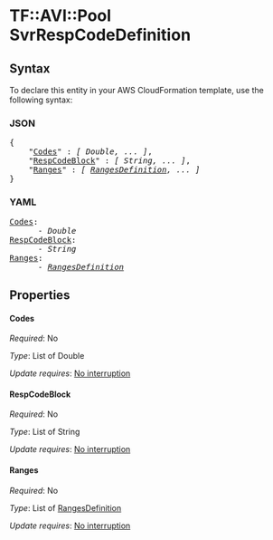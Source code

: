 # TF::AVI::Pool SvrRespCodeDefinition

## Syntax

To declare this entity in your AWS CloudFormation template, use the following syntax:

### JSON

<pre>
{
    "<a href="#codes" title="Codes">Codes</a>" : <i>[ Double, ... ]</i>,
    "<a href="#respcodeblock" title="RespCodeBlock">RespCodeBlock</a>" : <i>[ String, ... ]</i>,
    "<a href="#ranges" title="Ranges">Ranges</a>" : <i>[ <a href="rangesdefinition.md">RangesDefinition</a>, ... ]</i>
}
</pre>

### YAML

<pre>
<a href="#codes" title="Codes">Codes</a>: <i>
      - Double</i>
<a href="#respcodeblock" title="RespCodeBlock">RespCodeBlock</a>: <i>
      - String</i>
<a href="#ranges" title="Ranges">Ranges</a>: <i>
      - <a href="rangesdefinition.md">RangesDefinition</a></i>
</pre>

## Properties

#### Codes

_Required_: No

_Type_: List of Double

_Update requires_: [No interruption](https://docs.aws.amazon.com/AWSCloudFormation/latest/UserGuide/using-cfn-updating-stacks-update-behaviors.html#update-no-interrupt)

#### RespCodeBlock

_Required_: No

_Type_: List of String

_Update requires_: [No interruption](https://docs.aws.amazon.com/AWSCloudFormation/latest/UserGuide/using-cfn-updating-stacks-update-behaviors.html#update-no-interrupt)

#### Ranges

_Required_: No

_Type_: List of <a href="rangesdefinition.md">RangesDefinition</a>

_Update requires_: [No interruption](https://docs.aws.amazon.com/AWSCloudFormation/latest/UserGuide/using-cfn-updating-stacks-update-behaviors.html#update-no-interrupt)

